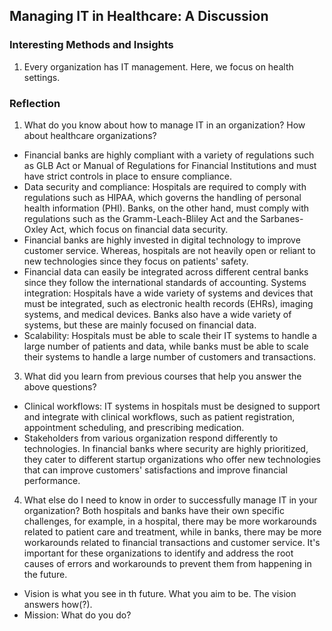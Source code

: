 ## Managing IT in Healthcare: A Discussion

### Interesting Methods and Insights
1. Every organization has IT management. Here, we focus on health settings. 

### Reflection
1. What do you know about how to manage IT in an organization? How about healthcare organizations?
- Financial banks are highly compliant with a variety of regulations such as GLB Act or Manual of Regulations for Financial Institutions and must have strict controls in place to ensure compliance.
- Data security and compliance: Hospitals are required to comply with regulations such as HIPAA, which governs the handling of personal health information (PHI). Banks, on the other hand, must comply with regulations such as the Gramm-Leach-Bliley Act and the Sarbanes-Oxley Act, which focus on financial data security. 
- Financial banks are highly invested in digital technology to improve customer service. Whereas, hospitals are not heavily open or reliant to new technologies since they focus on patients' safety.
- Financial data can easily be integrated across different central banks since they follow the international standards of accounting. Systems integration: Hospitals have a wide variety of systems and devices that must be integrated, such as electronic health records (EHRs), imaging systems, and medical devices. Banks also have a wide variety of systems, but these are mainly focused on financial data.
- Scalability: Hospitals must be able to scale their IT systems to handle a large number of patients and data, while banks must be able to scale their systems to handle a large number of customers and transactions.

3. What did you learn from previous courses that help you answer the above questions?
- Clinical workflows:  IT systems in hospitals must be designed to support and integrate with clinical workflows, such as patient registration, appointment scheduling, and prescribing medication.
- Stakeholders from various organization respond differently to technologies. In financial banks where security are highly prioritized, they cater to different startup organizations who offer new technologies that can improve customers' satisfactions and improve financial performance. 

4. What else do I need to know in order to successfully manage IT in your organization?
Both hospitals and banks have their own specific challenges, for example, in a hospital, there may be more workarounds related to patient care and treatment, while in banks, there may be more workarounds related to financial transactions and customer service. It's important for these organizations to identify and address the root causes of errors and workarounds to prevent them from happening in the future.


- Vision is what you see in th future. What you aim to be. The vision answers how(?).
- Mission: What do you do?